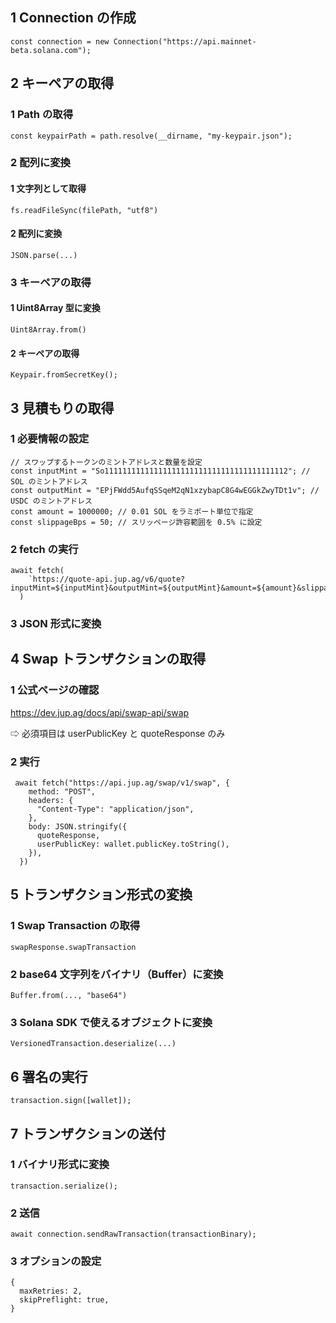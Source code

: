 ## 1 Connection の作成

`const connection = new Connection("https://api.mainnet-beta.solana.com");`

## 2 キーペアの取得

### 1 Path の取得

`const keypairPath = path.resolve(__dirname, "my-keypair.json");`

### 2 配列に変換

#### 1 文字列として取得

`fs.readFileSync(filePath, "utf8")`

#### 2 配列に変換

`JSON.parse(...)`

### 3 キーペアの取得

#### 1 Uint8Array 型に変換

`Uint8Array.from()`

#### 2 キーペアの取得

`Keypair.fromSecretKey();`

## 3 見積もりの取得

### 1 必要情報の設定

```
// スワップするトークンのミントアドレスと数量を設定
const inputMint = "So11111111111111111111111111111111111111112"; // SOL のミントアドレス
const outputMint = "EPjFWdd5AufqSSqeM2qN1xzybapC8G4wEGGkZwyTDt1v"; // USDC のミントアドレス
const amount = 1000000; // 0.01 SOL をラミポート単位で指定
const slippageBps = 50; // スリッページ許容範囲を 0.5% に設定
```

### 2 fetch の実行

```
await fetch(
    `https://quote-api.jup.ag/v6/quote?inputMint=${inputMint}&outputMint=${outputMint}&amount=${amount}&slippageBps=${slippageBps}`
  )
```

### 3 JSON 形式に変換

## 4 Swap トランザクションの取得

### 1 公式ページの確認

https://dev.jup.ag/docs/api/swap-api/swap

⇨ 必須項目は userPublicKey と quoteResponse のみ

### 2 実行

```
 await fetch("https://api.jup.ag/swap/v1/swap", {
    method: "POST",
    headers: {
      "Content-Type": "application/json",
    },
    body: JSON.stringify({
      quoteResponse,
      userPublicKey: wallet.publicKey.toString(),
    }),
  })
```

## 5 トランザクション形式の変換

### 1 Swap Transaction の取得

`swapResponse.swapTransaction`

### 2 base64 文字列をバイナリ（Buffer）に変換

`Buffer.from(..., "base64")`

### 3 Solana SDK で使えるオブジェクトに変換

`VersionedTransaction.deserialize(...)`

## 6 署名の実行

`transaction.sign([wallet]);`

## 7 トランザクションの送付

### 1 バイナリ形式に変換

`transaction.serialize();`

### 2 送信

`await connection.sendRawTransaction(transactionBinary);`

### 3 オプションの設定

```
{
  maxRetries: 2,
  skipPreflight: true,
}
```
